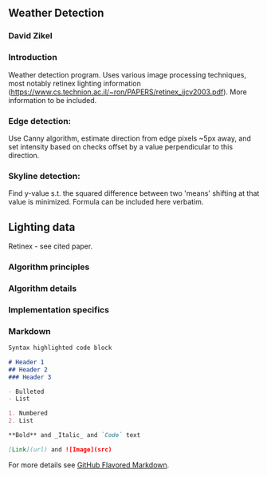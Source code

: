 ## Weather Detection
### David Zikel

### Introduction
Weather detection program. Uses various image processing techniques, most notably retinex lighting information (https://www.cs.technion.ac.il/~ron/PAPERS/retinex_ijcv2003.pdf). More information to be included.

### Edge detection:
Use Canny algorithm,
estimate direction from edge pixels ~5px away,
and set intensity based on checks offset by a value perpendicular to this direction.

### Skyline detection:
Find y-value s.t. the squared difference between two 'means' shifting at that value is minimized.
Formula can be included here verbatim.

## Lighting data
Retinex - see cited paper.
### Algorithm principles
### Algorithm details
### Implementation specifics

### Markdown

```markdown
Syntax highlighted code block

# Header 1
## Header 2
### Header 3

- Bulleted
- List

1. Numbered
2. List

**Bold** and _Italic_ and `Code` text

[Link](url) and ![Image](src)
```

For more details see [GitHub Flavored Markdown](https://guides.github.com/features/mastering-markdown/).
